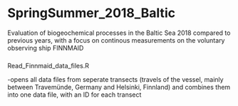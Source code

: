 # SpringSummer_2018_Baltic

Evaluation of biogeochemical processes in the Baltic Sea 2018 compared to previous years, with a focus on continous measurements on the voluntary observing ship FINNMAID

#####


Read_Finnmaid_data_files.R

-opens all data files from seperate transects (travels of the vessel, mainly between Travemünde, Germany and Helsinki, Finnland) and combines them into one data file, with an ID for each transect